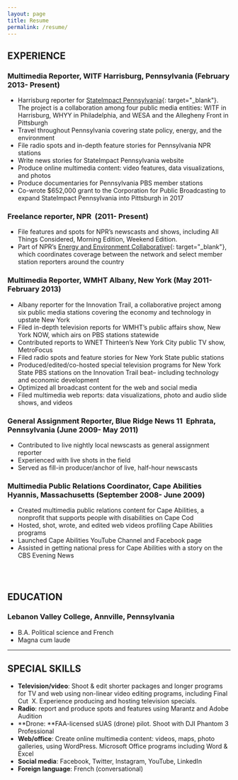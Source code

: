 ```yaml
---
layout: page
title: Resume
permalink: /resume/
---
```


## EXPERIENCE

### Multimedia Reporter, WITF Harrisburg, Pennsylvania (February 2013- Present)

* Harrisburg reporter for [StateImpact Pennsylvania](https://stateimpact.npr.org/pennsylvania/author/mariecusick/){: target="_blank"}. The project is a collaboration among four public media entities: WITF in Harrisburg, WHYY in Philadelphia, and WESA and the Allegheny Front in Pittsburgh
* Travel throughout Pennsylvania covering state policy, energy, and the environment
* File radio spots and in-depth feature stories for Pennsylvania NPR stations
* Write news stories for StateImpact Pennsylvania website
* Produce online multimedia content: video features, data visualizations, and photos
* Produce documentaries for Pennsylvania PBS member stations
* Co-wrote $652,000 grant to the Corporation for Public Broadcasting to expand StateImpact Pennsylvania into Pittsburgh in 2017

### Freelance reporter, NPR &nbsp;(2011- Present)

* File features and spots for NPR’s newscasts and shows, including All Things Considered, Morning Edition, Weekend Edition.
* Part of NPR’s [Energy and Environment Collaborative](https://www.npr.org/series/571910677/environment-and-energy-collaborative){: target="_blank"}, which coordinates coverage between the network and select member station reporters around the country

### Multimedia Reporter, WMHT Albany, New York (May 2011- February 2013)

* Albany reporter for the Innovation Trail, a collaborative project among six public media stations covering the economy and technology in upstate New York
* Filed in-depth television reports for WMHT’s public affairs show, New York NOW, which airs on PBS stations statewide
* Contributed reports to WNET Thirteen’s New York City public TV show, MetroFocus
* Filed radio spots and feature stories for New York State public stations
* Produced/edited/co-hosted special television programs for New York State PBS stations on the Innovation Trail beat– including technology and economic development
* Optimized all broadcast content for the web and social media
* Filed multimedia web reports: data visualizations, photo and audio slide shows, and videos

### General Assignment Reporter, Blue Ridge News 11&nbsp; Ephrata, Pennsylvania (June 2009- May 2011)

* Contributed to live nightly local newscasts as general assignment reporter
* Experienced with live shots in the field
* Served as fill-in producer/anchor of live, half-hour newscasts

### Multimedia Public Relations Coordinator, Cape Abilities Hyannis, Massachusetts (September 2008- June 2009)

* Created multimedia public relations content for Cape Abilities, a nonprofit that supports people with disabilities on Cape Cod
* Hosted, shot, wrote, and edited web videos profiling Cape Abilities programs
* Launched Cape Abilities YouTube Channel and Facebook page
* Assisted in getting national press for Cape Abilities with a story on the CBS Evening News

### &nbsp;

## EDUCATION

### Lebanon Valley College, Annville, Pennsylvania&nbsp;

* B.A. Political science and French
* Magna cum laude

---

## SPECIAL SKILLS

* **Television/video**: Shoot & edit shorter packages and longer programs for TV and web using non-linear video editing programs, including Final Cut&nbsp; X. Experience producing and hosting television specials.
* **Radio**: report and produce spots and features using Marantz and Adobe Audition
* **Drone:&nbsp;**FAA-licensed sUAS (drone) pilot. Shoot with DJI Phantom 3 Professional
* **Web/office**: Create online multimedia content: videos, maps, photo galleries, using WordPress. Microsoft Office programs including Word & Excel
* **Social media**: Facebook, Twitter, Instagram, YouTube, LinkedIn
* **Foreign language**: French (conversational)